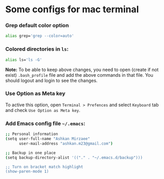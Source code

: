# Some configs for mac terminal 

### Grep default color option
```bash
alias grep='grep --color=auto'
```

### Colored directories in `ls`:
```bash
alias ls='ls -G'
```

**Note:** To be able to keep above changes, you need to open (create if not exist) `.bash_profile` file and add the above commands in that file. You should logout and login to see the changes.

### Use Option as Meta key
To active this option, open `Terminal > Prefences` and select `Keyboard` tab and check `Use Option as Meta key`.

### Add Emacs config file `~/.emacs`:
```bash
;; Personal information
(setq user-full-name "Ashkan Mirzaee"
      user-mail-address "ashkan.m23@gmail.com")

;; Backup in one place
(setq backup-directory-alist '(("." . "~/.emacs.d/backup")))

;; Turn on bracket match highlight
(show-paren-mode 1)
```
